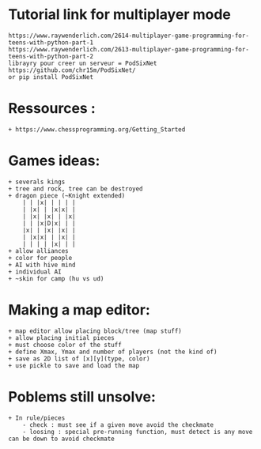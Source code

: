 # Tutorial link for multiplayer mode
	https://www.raywenderlich.com/2614-multiplayer-game-programming-for-teens-with-python-part-1
	https://www.raywenderlich.com/2613-multiplayer-game-programming-for-teens-with-python-part-2
	librayry pour creer un serveur = PodSixNet 
	https://github.com/chr15m/PodSixNet/ 
	or pip install PodSixNet
# Ressources :
	+ https://www.chessprogramming.org/Getting_Started
# Games ideas:
	+ severals kings
	+ tree and rock, tree can be destroyed
	+ dragon piece (~Knight extended)
	    | | |x| | | | |
		| |x| | |x|x| |
		| |x| |x| | |x|
		| | |x|D|x| | |
		|x| | |x| |x| | 
		| |x|x| | |x| |
		| | | | |x| | |
	+ allow alliances
	+ color for people
	+ AI with hive mind
	+ individual AI
	+ ~skin for camp (hu vs ud)
# Making a map editor:
	+ map editor allow placing block/tree (map stuff)
	+ allow placing initial pieces
	+ must choose color of the stuff
	+ define Xmax, Ymax and number of players (not the kind of)
	+ save as 2D list of [x][y](type, color)
	+ use pickle to save and load the map
# Poblems still unsolve:
	+ In rule/pieces
		- check : must see if a given move avoid the checkmate
		- loosing : special pre-running function, must detect is any move can be down to avoid checkmate